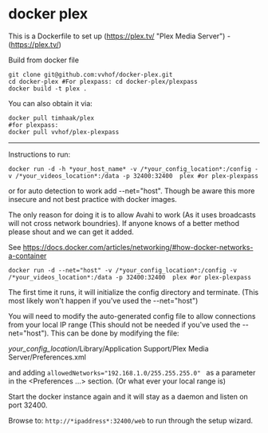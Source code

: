 # docker plex

This is a Dockerfile to set up (https://plex.tv/ "Plex Media Server") - (https://plex.tv/)

Build from docker file

```
git clone git@github.com:vvhof/docker-plex.git
cd docker-plex #For plexpass: cd docker-plex/plexpass
docker build -t plex .
```

You can also obtain it via:

```
docker pull timhaak/plex
#for plexpass:
docker pull vvhof/plex-plexpass
```

---
Instructions to run:

```
docker run -d -h *your_host_name* -v /*your_config_location*:/config -v /*your_videos_location*:/data -p 32400:32400  plex #or plex-plexpass
```
or for auto detection to work add --net="host". Though be aware this more insecure and not best practice with docker images.

The only reason for doing it is to allow Avahi to work (As it uses broadcasts will not cross network boundries). If anyone knows of a better method please shout and we can get it added.

See https://docs.docker.com/articles/networking/#how-docker-networks-a-container

```
docker run -d --net="host" -v /*your_config_location*:/config -v /*your_videos_location*:/data -p 32400:32400  plex #or plex-plexpass
```

The first time it runs, it will initialize the config directory and terminate. (This most likely won't happen if you've used the --net="host")

You will need to modify the auto-generated config file to allow connections from your local IP range (This should not be needed if you've used the --net="host"). This can be done by modifying the file:

*your_config_location*/Library/Application Support/Plex Media Server/Preferences.xml

and adding ```allowedNetworks="192.168.1.0/255.255.255.0" ``` as a parameter in the <Preferences ...> section. (Or what ever your local range is)

Start the docker instance again and it will stay as a daemon and listen on port 32400.

Browse to: ```http://*ipaddress*:32400/web``` to run through the setup wizard.

